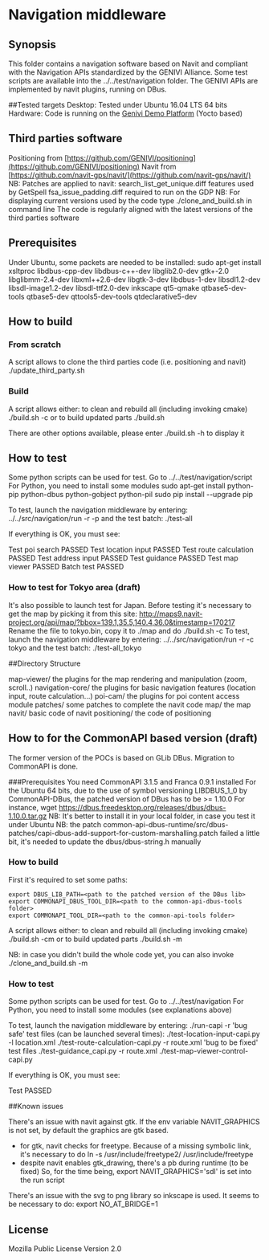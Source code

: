 # Navigation middleware

## Synopsis
This folder contains a navigation software based on Navit and compliant with the Navigation APIs standardized by the GENIVI Alliance. Some test scripts are available into the ../../test/navigation folder. 
The GENIVI APIs are implemented by navit plugins, running on DBus. 

##Tested targets
Desktop: Tested under Ubuntu 16.04 LTS 64 bits
Hardware: Code is running on the [Genivi Demo Platform](https://github.com/GENIVI/genivi-dev-platform)  (Yocto based)

## Third parties software
Positioning from [https://github.com/GENIVI/positioning](https://github.com/GENIVI/positioning) 
Navit from [https://github.com/navit-gps/navit/](https://github.com/navit-gps/navit/) 
NB: Patches are applied to navit:
search_list_get_unique.diff features used by GetSpell
fsa_issue_padding.diff required to run on the GDP
NB: For displaying current versions used by the code type ./clone_and_build.sh in command line 
The code is regularly aligned with the latest versions of the third parties software

## Prerequisites
Under Ubuntu, some packets are needed to be installed:
sudo apt-get install xsltproc libdbus-cpp-dev libdbus-c++-dev libglib2.0-dev gtk+-2.0 libglibmm-2.4-dev libxml++2.6-dev libgtk-3-dev libdbus-1-dev libsdl1.2-dev libsdl-image1.2-dev libsdl-ttf2.0-dev inkscape qt5-qmake qtbase5-dev-tools qtbase5-dev qttools5-dev-tools qtdeclarative5-dev 

## How to build
### From scratch
A script allows to clone the third parties code (i.e. positioning and navit)
./update_third_party.sh
### Build
A script allows either:
to clean and rebuild all (including invoking cmake) 
./build.sh -c
or to build updated parts
./build.sh

There are other options available, please enter ./build.sh -h to display it

## How to test
Some python scripts can be used for test. 
Go to ../../test/navigation/script
For Python, you need to install some modules
sudo apt-get install python-pip python-dbus python-gobject python-pil
sudo pip install --upgrade pip

To test, launch the navigation middleware by entering:
../../src/navigation/run -r -p
and the test batch:
./test-all

If everything is OK, you must see:

Test poi search PASSED
Test location input PASSED
Test route calculation PASSED
Test address input PASSED
Test guidance PASSED
Test map viewer PASSED
Batch test PASSED


### How to test for Tokyo area (draft)
It's also possible to launch test for Japan. 
Before testing it's necessary to get the map by picking it from this site:
http://maps9.navit-project.org/api/map/?bbox=139.1,35.5,140.4,36.0&timestamp=170217
Rename the file to tokyo.bin, copy it to ./map and do ./build.sh -c
To test, launch the navigation middleware by entering:
../../src/navigation/run -r -c tokyo
and the test batch:
./test-all_tokyo

##Directory Structure

map-viewer/
the plugins for the map rendering and manipulation (zoom, scroll..)
navigation-core/
the plugins for basic navigation features (location input, route calculation...)
poi-cam/
the plugins for poi content access module 
patches/
some patches to complete the navit code
map/
the map
navit/
basic code of navit
positioning/
the code of positioning

## How to for the CommonAPI based version (draft)
The former version of the POCs is based on GLib DBus. Migration to CommonAPI is done. 

###Prerequisites
You need CommonAPI 3.1.5 and Franca 0.9.1 installed 
For the Ubuntu 64 bits, due to the use of symbol versioning LIBDBUS_1_0 by CommonAPI-DBus, the patched version of DBus has to be >= 1.10.0
For instance, wget https://dbus.freedesktop.org/releases/dbus/dbus-1.10.0.tar.gz
NB: It's better to install it in your local folder, in case you test it under Ubuntu
NB: the patch common-api-dbus-runtime/src/dbus-patches/capi-dbus-add-support-for-custom-marshalling.patch failed a little bit, it's needed to update the dbus/dbus-string.h manually

### How to build
First it's required to set some paths:
```
export DBUS_LIB_PATH=<path to the patched version of the DBus lib>
export COMMONAPI_DBUS_TOOL_DIR=<path to the common-api-dbus-tools folder>
export COMMONAPI_TOOL_DIR=<path to the common-api-tools folder> 
```
A script allows either:
to clean and rebuild all (including invoking cmake) 
./build.sh -cm
or to build updated parts
./build.sh -m

NB: in case you didn't build the whole code yet, you can also invoke
./clone_and_build.sh -m

### How to test
Some python scripts can be used for test. 
Go to ../../test/navigation
For Python, you need to install some modules (see explanations above)

To test, launch the navigation middleware by entering:
./run-capi -r
'bug safe' test files (can be launched several times):
./test-location-input-capi.py -l location.xml
./test-route-calculation-capi.py -r route.xml
'bug to be fixed' test files
./test-guidance_capi.py -r route.xml
./test-map-viewer-control-capi.py

If everything is OK, you must see:

Test PASSED

##Known issues

There's an issue with navit against gtk. 
If the env variable NAVIT_GRAPHICS is not set, by default the graphics are gtk based.
- for gtk, navit checks for freetype. Because of a missing symbolic link, it's necessary to do ln -s /usr/include/freetype2/ /usr/include/freetype 
- despite navit enables gtk_drawing, there's a pb during runtime (to be fixed)
So, for the time being, export NAVIT_GRAPHICS='sdl' is set into the run script

There's an issue with the svg to png  library so inkscape is used. It seems to be necessary to do:
export NO_AT_BRIDGE=1

## License

Mozilla Public License Version 2.0

